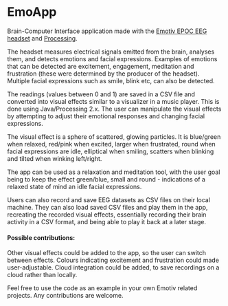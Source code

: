 EmoApp
======
Brain-Computer Interface application made with the [Emotiv EPOC EEG headset](https://emotiv.com/epoc.php) and [Processing](https://processing.org/).

The headset measures electrical signals emitted from the brain, analyses them, and detects emotions and facial expressions. Examples of emotions that can be detected are excitement, engagement, meditation and frustration (these were determined by the producer of the headset). Multiple facial expressions such as smile, blink etc, can also be detected. 

The readings (values between 0 and 1) are saved in a CSV file and converted into visual effects similar to a visualizer in a music player. This is done using Java/Processing 2.x. The user can manipulate the visual effects by attempting to adjust their emotional responses and changing facial expressions. 

The visual effect is a sphere of scattered, glowing particles. It is blue/green when relaxed, red/pink when excited, larger when frustrated, round when facial expressions are idle, elliptical when smiling, scatters when blinking and tilted when winking left/right.

The app can be used as a relaxation and meditation tool, with the user goal being to keep the effect green/blue, small and round - indications of a relaxed state of mind an idle facial expressions.

Users can also record and save EEG datasets as CSV files on their local machine. They can also load saved CSV files and play them in the app, recreating the recorded visual effects, essentially recording their brain activity in a CSV format, and being able to play it back at a later stage.

#### Possible contributions:

Other visual effects could be added to the app, so the user can switch between effects. Colours indicating excitement and frustration could made user-adjustable. Cloud integration could be added, to save recordings on a cloud rather than locally.

Feel free to use the code as an example in your own Emotiv related projects. Any contributions are welcome.

